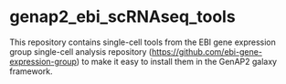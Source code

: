 # genap2_ebi_scRNAseq_tools
This repository contains single-cell tools from the EBI gene expression group single-cell analysis repository (https://github.com/ebi-gene-expression-group) to make it easy to install them in the GenAP2 galaxy framework.
